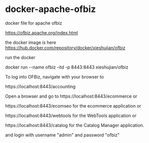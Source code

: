 # docker-apache-ofbiz
docker file for apache ofbiz

https://ofbiz.apache.org/index.html

the docker image is here https://hub.docker.com/repository/docker/xieshujian/ofbiz

run the docker

docker run --name ofbiz -itd -p 8443:8443 xieshujian/ofbiz



To log into OFBiz, navigate with your browser to

https://localhost:8443/accounting

Open a browser and go to https://localhost:8443/ecommerce or 

https://localhost:8443/ecomseo for the ecommerce application or

https://localhost:8443/webtools for the WebTools application or

https://localhost:8443/catalog for the Catalog Manager application.

and login with username "admin" and password "ofbiz"

